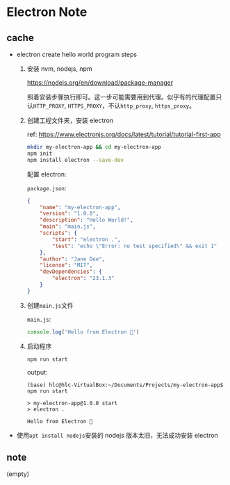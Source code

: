 # Electron Note

## cache

* electron create hello world program steps

    1. 安装 nvm, nodejs, npm

        <https://nodejs.org/en/download/package-manager>

        照着安装步骤执行即可。这一步可能需要用到代理。似乎有的代理配置只认`HTTP_PROXY`, `HTTPS_PROXY`，不认`http_proxy`, `https_proxy`。

    2. 创建工程文件夹，安装 electron

        ref: <https://www.electronjs.org/docs/latest/tutorial/tutorial-first-app>

        ```bash
        mkdir my-electron-app && cd my-electron-app
        npm init
        npm install electron --save-dev
        ```

        配置 electron:

        `package.json`:

        ```json
        {
            "name": "my-electron-app",
            "version": "1.0.0",
            "description": "Hello World!",
            "main": "main.js",
            "scripts": {
                "start": "electron .",
                "test": "echo \"Error: no test specified\" && exit 1"
            },
            "author": "Jane Doe",
            "license": "MIT",
            "devDependencies": {
                "electron": "23.1.3"
            }
        }
        ```

    3. 创建`main.js`文件

        `main.js`:

        ```js
        console.log('Hello from Electron 👋')
        ```

    4. 启动程序

        `npm run start`

        output:

        ```
        (base) hlc@hlc-VirtualBox:~/Documents/Projects/my-electron-app$ npm run start

        > my-electron-app@1.0.0 start
        > electron .

        Hello from Electron 👋

        ```

* 使用`apt install nodejs`安装的 nodejs 版本太旧，无法成功安装 electron

## note

(empty)
